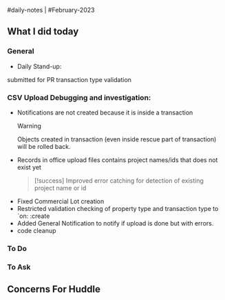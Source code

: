 #daily-notes | #February-2023

## What I did today


### General

- Daily Stand-up: 

submitted for PR transaction type validation 

### CSV Upload Debugging and investigation:
- Notifications are not created because it is inside a transaction
	> [!warning] 
	> Objects created in transaction (even inside rescue part of transaction) will be rolled back.
- Records in office upload files contains project names/ids that does not exist yet
	> [!success] 
	> Improved error catching for detection of existing project name or id
- Fixed Commercial Lot creation
- Restricted validation checking of property type and transaction type to `on: :create
- Added General Notification to notify if upload is done but with errors.
- code cleanup


### To Do


### To Ask


## Concerns For Huddle


